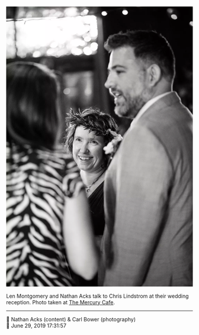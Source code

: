 ![Len Montgomery and Nathan Acks talk to Chris Lindstrom](assets/683da0d22d8589e612c67e5739ab088d.webp)

Len Montgomery and Nathan Acks talk to Chris Lindstrom at their wedding reception. Photo taken at [The Mercury Cafe](http://mercurycafe.com/).

- - - -

<span aria-hidden="true">👥</span> Nathan Acks (content) & Carl Bower (photography)  
<span aria-hidden="true">📅</span> June 29, 2019 17:31:57
